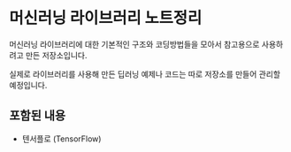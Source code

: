 # 머신러닝 라이브러리 노트정리

머신러닝 라이브러리에 대한 기본적인 구조와 코딩방법들을 모아서 참고용으로 사용하려고 만든 저장소입니다.

실제로 라이브러리를 사용해 만든 딥러닝 예제나 코드는 따로 저장소를 만들어 관리할 예정입니다.

## 포함된 내용
- 텐서플로 (TensorFlow)
